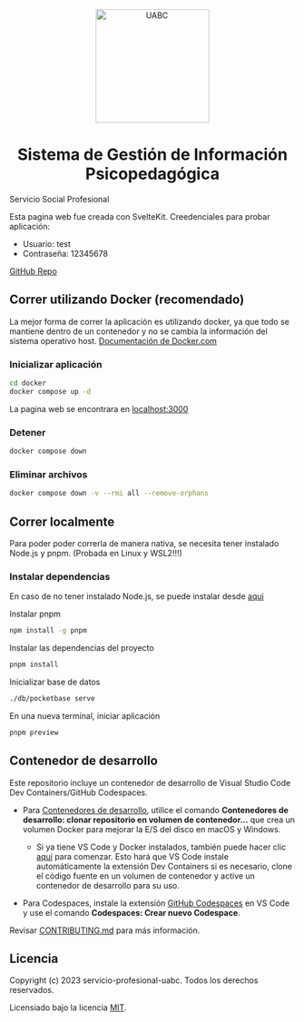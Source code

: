 <div align="center">
<img src="https://comunicacioninstitucional.uabc.mx/sites/default/files/inline-images/escudo-actualizado-2022.png" alt="UABC" width="200"/>

 <h1>Sistema de Gestión de Información Psicopedagógica</h1>
</div>

Servicio Social Profesional

Esta pagina web fue creada con SvelteKit. Creedenciales para probar aplicación:

- Usuario: test
- Contraseña: 12345678

[GitHub Repo](https://github.com/servicio-profesional-uabc/sigep-ads)

## Correr utilizando Docker (recomendado)

La mejor forma de correr la aplicación es utilizando docker, ya que todo se mantiene dentro de un contenedor y no se cambia la información del sistema operativo host. [Documentación de Docker.com](https://docs.docker.com/get-started/)

### Inicializar aplicación

```bash
cd docker
docker compose up -d
```

La pagina web se encontrara en [localhost:3000](http://localhost:3000)

### Detener

```bash
docker compose down
```

### Eliminar archivos

```bash
docker compose down -v --rmi all --remove-orphans
```

## Correr localmente

Para poder poder correrla de manera nativa, se necesita tener instalado Node.js y pnpm. (Probada en Linux y WSL2!!!)

### Instalar dependencias

En caso de no tener instalado Node.js, se puede instalar desde [aqui](https://nodejs.org/en/download/)

Instalar pnpm

```bash
npm install -g pnpm
```

Instalar las dependencias del proyecto

```bash
pnpm install
```

Inicializar base de datos

```bash
./db/pocketbase serve
```

En una nueva terminal, iniciar aplicación

```bash
pnpm preview
```

## Contenedor de desarrollo

Este repositorio incluye un contenedor de desarrollo de Visual Studio Code Dev Containers/GitHub Codespaces.

- Para [Contenedores de desarrollo](https://aka.ms/vscode-remote/download/containers), utilice el comando **Contenedores de desarrollo: clonar repositorio en volumen de contenedor...** que crea un volumen Docker para mejorar la E/S del disco en macOS y Windows.

  - Si ya tiene VS Code y Docker instalados, también puede hacer clic [aquí](https://vscode.dev/redirect?url=vscode://ms-vscode-remote.remote-containers/cloneInVolume?url=https://github.com/microsoft/vscode) para comenzar. Esto hará que VS Code instale automáticamente la extensión Dev Containers si es necesario, clone el código fuente en un volumen de contenedor y active un contenedor de desarrollo para su uso.

- Para Codespaces, instale la extensión [GitHub Codespaces](https://marketplace.visualstudio.com/items?itemName=GitHub.codespaces) en VS Code y use el comando **Codespaces: Crear nuevo Codespace**.

Revisar [CONTRIBUTING.md](CONTRIBUTING.md) para más información.

## Licencia

Copyright (c) 2023 servicio-profesional-uabc. Todos los derechos reservados.

Licensiado bajo la licencia [MIT](LICENSE).
